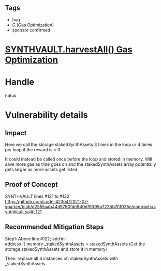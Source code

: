 ## Tags

- bug
- G (Gas Optimization)
- sponsor confirmed

# [SYNTHVAULT.harvestAll() Gas Optimization](https://github.com/code-423n4/2021-07-spartan-findings/issues/82) 

# Handle

natus


# Vulnerability details

## Impact   
Here we call the storage stakedSynthAssets 3 times in the loop or 4 times per loop if the reward is > 0. 

It could instead be called once before the loop and stored in memory. Will save more gas as time goes on and the stakedSynthAssets array potentially gets larger as more assets get listed 
   
## Proof of Concept  
SYNTHVAULT lines #121 to #132  
https://github.com/code-423n4/2021-07-spartan/blob/e2555aab44d9760fdd640df9095b7235b70f035e/contracts/synthVault.sol#L121 
   
## Recommended Mitigation Steps  
Step1: Above line #122; add in:  
address [] memory _stakedSynthAssets = stakedSynthAssets 
(Get the storage stakedSynthAssets and store it in memory)  
 
Then: replace all 4 instances of: 
stakedSynthAssets with _stakedSynthAssets

